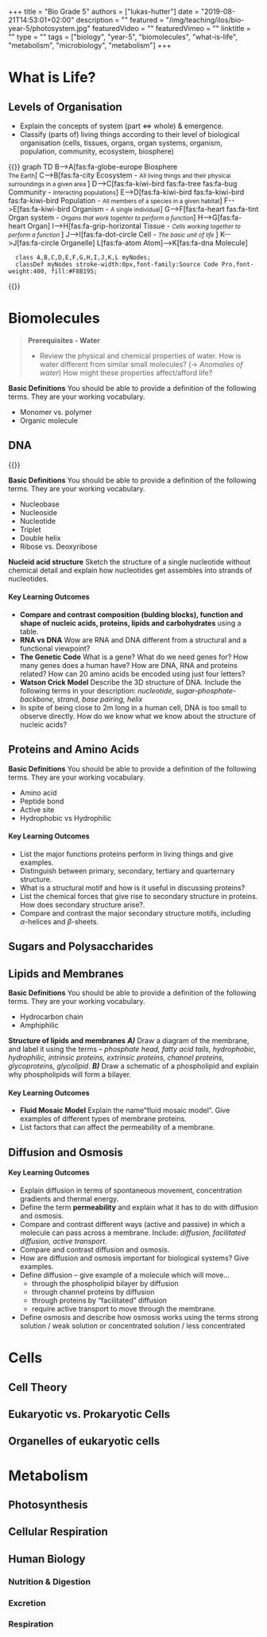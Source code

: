 +++
title = "Bio Grade 5"
authors = ["lukas-hutter"]
date = "2019-08-21T14:53:01+02:00"
description = ""
featured = "/img/teaching/ilos/bio-year-5/photosystem.jpg"
featuredVideo = ""
featuredVimeo = ""
linktitle = ""
type = ""
tags = ["biology", "year-5", "biomolecules", "what-is-life", "metabolism", "microbiology", "metabolism"]
+++


# What is Life?

## Levels of Organisation


- Explain the concepts of system (part <=> whole) & emergence.
- Classify (parts of) living things according to their level of biological organisation (cells, tissues, organs, organ systems, organism, population, community, ecosystem, biosphere)

{{<mermaid>}}
graph TD
      B-->A[fas:fa-globe-europe Biosphere</br><small>The Earth</small>]
      C-->B[fas:fa-city Ecosystem - <small>All living things and their physical surroundings in a given area </small>]
      D-->C[fas:fa-kiwi-bird fas:fa-tree fas:fa-bug Community - <small>Interacting populations</small>]
      E-->D[fas:fa-kiwi-bird fas:fa-kiwi-bird fas:fa-kiwi-bird Population - <small> All members of a species in a given habitat</small>]
      F-->E[fas:fa-kiwi-bird Organism - <small>A single individual</small>]
      G-->F[fas:fa-heart fas:fa-tint Organ system - <small><i>Organs that work togehter to perform a function</i></small>]
      H-->G[fas:fa-heart Organ]
      I-->H[fas:fa-grip-horizontal Tissue - <small><i>Cells working together to perform a function </i></small>]
      J-->I[fas:fa-dot-circle Cell - <small><i>The basic unit of life </i></small>]
      K-->J[fas:fa-circle Organelle]
      L[fas:fa-atom Atom]-->K[fas:fa-dna Molecule]

      class A,B,C,D,E,F,G,H,I,J,K,L myNodes;
      classDef myNodes stroke-width:0px,font-family:Source Code Pro,font-weight:400, fill:#F8B195;
{{</mermaid>}}

# Biomolecules
> **Prerequisites - Water**
> -  Review the physical and chemical properties of water. How is water different from similar small molecules? (-> _Anomalies of water_) How might these properties affect/afford life?

**Basic Definitions** You should be able to provide a definition of the following terms. They are your working vocabulary.

- Monomer vs. polymer
- Organic molecule

## DNA

{{<rel-figure src="/img/teaching/ilos/bio-year-5/dna.jpg">}}

**Basic Definitions** You should be able to provide a definition of the following terms. They are your working vocabulary.

- Nucleobase
- Nucleoside
- Nucleotide
- Triplet
- Double helix
- Ribose vs. Deoxyribose

**Nucleid acid structure** Sketch the structure of a single nucleotide without chemical detail and explain how nucleotides get assembles into strands of nucleotides.

#### Key Learning Outcomes
- **Compare and contrast composition (bulding blocks), function and shape of nucleic acids, proteins, lipids and carbohydrates** using a table.
- **RNA vs DNA** Wow are RNA and DNA different from a structural and a functional viewpoint?
- **The Genetic Code** What is a gene? What do we need genes for? How many genes does a human have? How are DNA, RNA and proteins related? How can 20 amino acids be encoded using just four letters?
- **Watson Crick Model** Describe the 3D structure of DNA. Include the following terms in your description: _nucleotide, sugar-phosphate-backbone, strand, base pairing, helix_
- In spite of being close to 2m long in a human cell, DNA is too small to observe directly. How do we know what we know about the structure of nucleic acids?

## Proteins and Amino Acids

**Basic Definitions** You should be able to provide a definition of the following terms. They are your working vocabulary.

- Amino acid
- Peptide bond
- Active site
- Hydrophobic vs Hydrophilic

#### Key Learning Outcomes
- List the major functions proteins perform in living things and give examples.
- Distinguish between primary, secondary, tertiary and quarternary structure.
- What is a structural motif and how is it useful in discussing proteins?
- List the chemical forces that give rise to secondary structure in proteins. How does secondary structure arise?.
- Compare and contrast the major secondary structure motifs, including $\alpha$-helices and $\beta$-sheets.

## Sugars and Polysaccharides
## Lipids and Membranes

**Basic Definitions** You should be able to provide a definition of the following terms. They are your working vocabulary.

- Hydrocarbon chain
- Amphiphilic

**Structure of lipids and membranes**  ___A)___ Draw a diagram of the membrane, and label it using the terms – _phosphate head, fatty acid tails, hydrophobic, hydrophilic, intrinsic proteins, extrinsic proteins, channel proteins, glycoproteins, glycolipid_.
___B)___ Draw a schematic of a phospholipid and explain why phospholipids will form a bilayer.

#### Key Learning Outcomes
- **Fluid Mosaic Model** Explain the name”fluid mosaic model”. Give examples of different types of membrane proteins.
- List factors that can affect the permeability of a membrane.

## Diffusion and Osmosis

#### Key Learning Outcomes
- Explain diffusion in terms of spontaneous movement, concentration gradients and thermal energy.
- Define the term **permeability** and explain what it has to do with diffusion and osmosis.
- Compare and contrast different ways (active and passive) in which a molecule can pass across a membrane. Include: _diffusion, facilitated diffusion, active transport_.
- Compare and contrast diffusion and osmosis.
- How are diffusion and osmosis important for biological systems? Give examples.
- Define diffusion – give example of a molecule which will move...
    - through the phospholipid bilayer by diffusion
    - through channel proteins by diffusion
    - through proteins by “facilitated” diffusion
    - require active transport to move through the membrane.
- Define osmosis and describe how osmosis works using the terms strong solution / weak solution or concentrated solution / less concentrated


# Cells
## Cell Theory
## Eukaryotic vs. Prokaryotic Cells
## Organelles of eukaryotic cells

# Metabolism
## Photosynthesis
## Cellular Respiration
## Human Biology
### Nutrition & Digestion
### Excretion
### Respiration
